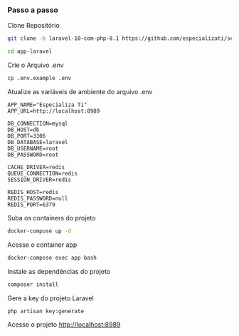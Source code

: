 ### Passo a passo

Clone Repositório

```sh
git clone -b laravel-10-com-php-8.1 https://github.com/especializati/setup-docker-laravel.git app-laravel
```

```sh
cd app-laravel
```

Crie o Arquivo .env

```sh
cp .env.example .env
```

Atualize as variáveis de ambiente do arquivo .env

```dosini
APP_NAME="Especializa Ti"
APP_URL=http://localhost:8989

DB_CONNECTION=mysql
DB_HOST=db
DB_PORT=3306
DB_DATABASE=laravel
DB_USERNAME=root
DB_PASSWORD=root

CACHE_DRIVER=redis
QUEUE_CONNECTION=redis
SESSION_DRIVER=redis

REDIS_HOST=redis
REDIS_PASSWORD=null
REDIS_PORT=6379
```

Suba os containers do projeto

```sh
docker-compose up -d
```

Acesse o container app

```sh
docker-compose exec app bash
```

Instale as dependências do projeto

```sh
composer install
```

Gere a key do projeto Laravel

```sh
php artisan key:generate
```

Acesse o projeto
[http://localhost:8989](http://localhost:8989)
